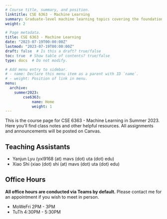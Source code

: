 ```yaml
---
# Course title, summary, and position.
linktitle: CSE 6363 - Machine Learning
summary: Graduate-level machine learning topics covering the foundations up to modern publications.
weight: 2

# Page metadata.
title: CSE 6363 - Machine Learning
date: "2023-07-19T00:00:00Z"
lastmod: "2023-07-19T00:00:00Z"
draft: false  # Is this a draft? true/false
toc: true  # Show table of contents? true/false
type: docs  # Do not modify.

# Add menu entry to sidebar.
# - name: Declare this menu item as a parent with ID `name`.
# - weight: Position of link in menu.
menu:
  archive:
    summer2023:
        cse6363:
            name: Home
            weight: 1
---
```


This is the course page for CSE 6363 - Machine Learning in Summer 2023. Here you'll find class notes and other helpful resources. All assignments and announcements will be posted on Canvas.

## Teaching Assistants

- Yanjun Lyu (yxl9168 (at) mavs (dot) uta (dot) edu)
- Xiao Shi (xiao (dot) shi (at) mavs (dot) uta (dot) edu)

## Office Hours

**All office hours are conducted via Teams by default.** Please contact me for an appointment if you wish to meet in person.

- MoWeFri 2PM - 3PM
- TuTh 4:30PM - 5:30PM

